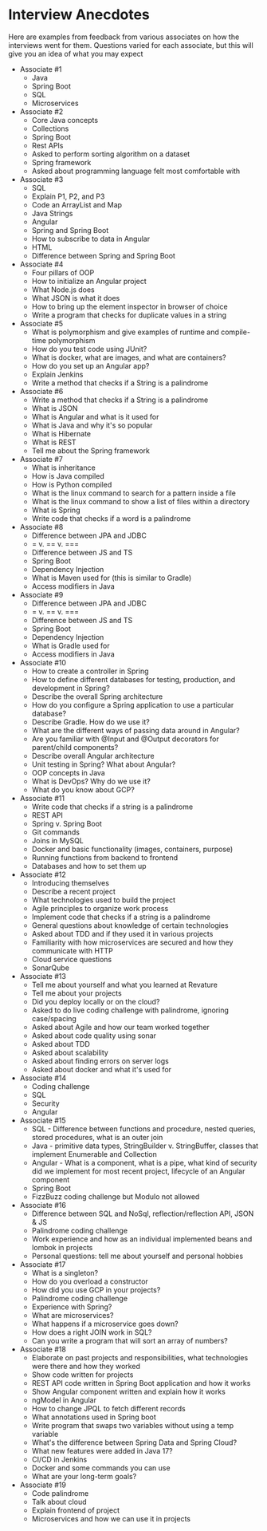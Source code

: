 # Interview Anecdotes

Here are examples from feedback from various associates on how the interviews went for them. Questions varied for each associate, but this will give you an idea of what you may expect

* Associate #1
    - Java
    - Spring Boot
    - SQL
    - Microservices
* Associate #2
    - Core Java concepts
    - Collections
    - Spring Boot
    - Rest APIs
    - Asked to perform sorting algorithm on a dataset
    - Spring framework
    - Asked about programming language felt most comfortable with
* Associate #3
    - SQL
    - Explain P1, P2, and P3
    - Code an ArrayList and Map
    - Java Strings
    - Angular
    - Spring and Spring Boot
    - How to subscribe to data in Angular
    - HTML
    - Difference between Spring and Spring Boot
* Associate #4
    - Four pillars of OOP
    - How to initialize an Angular project
    - What Node.js does
    - What JSON is what it does
    - How to bring up the element inspector in browser of choice
    - Write a program that checks for duplicate values in a string
* Associate #5
    - What is polymorphism and give examples of runtime and compile-time polymorphism
    - How do you test code using JUnit?
    - What is docker, what are images, and what are containers?
    - How do you set up an Angular app?
    - Explain Jenkins
    - Write a method that checks if a String is a palindrome
* Associate #6
    - Write a method that checks if a String is a palindrome
    - What is JSON
    - What is Angular and what is it used for
    - What is Java and why it's so popular
    - What is Hibernate
    - What is REST
    - Tell me about the Spring framework
* Associate #7
    - What is inheritance
    - How is Java compiled
    - How is Python compiled
    - What is the linux command to search for a pattern inside a file
    - What is the linux command to show a list of files within a directory
    - What is Spring
    - Write code that checks if a word is a palindrome
* Associate #8
    - Difference between JPA and JDBC
    - = v. == v. ===
    - Difference between JS and TS
    - Spring Boot
    - Dependency Injection
    - What is Maven used for (this is similar to Gradle)
    - Access modifiers in Java
* Associate #9
    - Difference between JPA and JDBC
    - = v. == v. ===
    - Difference between JS and TS
    - Spring Boot
    - Dependency Injection
    - What is Gradle used for
    - Access modifiers in Java
* Associate #10
    - How to create a controller in Spring
    - How to define different databases for testing, production, and development in Spring?
    - Describe the overall Spring architecture
    - How do you configure a Spring application to use a particular database?
    - Describe Gradle. How do we use it?
    - What are the different ways of passing data around in Angular?
    - Are you familiar with @Input and @Output decorators for parent/child components?
    - Describe overall Angular architecture
    - Unit testing in Spring? What about Angular?
    - OOP concepts in Java
    - What is DevOps? Why do we use it?
    - What do you know about GCP?
* Associate #11
    - Write code that checks if a string is a palindrome
    - REST API
    - Spring v. Spring Boot
    - Git commands
    - Joins in MySQL
    - Docker and basic functionality (images, containers, purpose)
    - Running functions from backend to frontend
    - Databases and how to set them up
* Associate #12
    - Introducing themselves
    - Describe a recent project
    - What technologies used to build the project
    - Agile principles to organize work process
    - Implement code that checks if a string is a palindrome
    - General questions about knowledge of certain technologies
    - Asked about TDD and if they used it in various projects
    - Familiarity with how microservices are secured and how they communicate with HTTP
    - Cloud service questions
    - SonarQube
* Associate #13
    - Tell me about yourself and what you learned at Revature
    - Tell me about your projects
    - Did you deploy locally or on the cloud?
    - Asked to do live coding challenge with palindrome, ignoring case/spacing
    - Asked about Agile and how our team worked together
    - Asked about code quality using sonar
    - Asked about TDD
    - Asked about scalability
    - Asked about finding errors on server logs
    - Asked about docker and what it's used for
* Associate #14
    - Coding challenge
    - SQL
    - Security
    - Angular
* Associate #15
    - SQL - Difference between functions and procedure, nested queries, stored procedures, what is an outer join
    - Java - primitive data types, StringBuilder v. StringBuffer, classes that implement Enumerable and Collection
    - Angular - What is a component, what is a pipe, what kind of security did we implement for most recent project, lifecycle of an Angular component
    - Spring Boot
    - FizzBuzz coding challenge but Modulo not allowed
* Associate #16
    - Difference between SQL and NoSql, reflection/reflection API, JSON & JS
    - Palindrome coding challenge
    - Work experience and how as an individual implemented beans and lombok in projects
    - Personal questions: tell me about yourself and personal hobbies
* Associate #17
    - What is a singleton?
    - How do you overload a constructor
    - How did you use GCP in your projects?
    - Palindrome coding challenge
    - Experience with Spring?
    - What are microservices?
    - What happens if a microservice goes down?
    - How does a right JOIN work in SQL?
    - Can you write a program that will sort an array of numbers?
* Associate #18
    - Elaborate on past projects and responsibilities, what technologies were there and how they worked
    - Show code written for projects
    - REST API code written in Spring Boot application and how it works
    - Show Angular component written and explain how it works
    - ngModel in Angular
    - How to change JPQL to fetch different records
    - What annotations used in Spring boot
    - Write program that swaps two variables without using a temp variable
    - What's the difference between Spring Data and Spring Cloud?
    - What new features were added in Java 17?
    - CI/CD in Jenkins
    - Docker and some commands you can use
    - What are your long-term goals?
* Associate #19
    - Code palindrome
    - Talk about cloud
    - Explain frontend of project
    - Microservices and how we can use it in projects